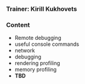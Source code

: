 ### Trainer: Kirill Kukhovets

### Content
- Remote debugging
- useful console commands
- network
- debugging
- rendering profiling
- memory profiling
- __TBD__